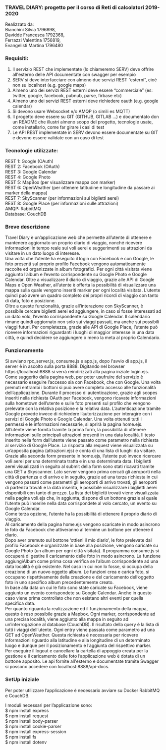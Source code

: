 ### TRAVEL DIARY: progetto per il corso di Reti di calcolatori 2019-2020

Realizzato da:  
Bianchini Silvia 1796898,  
Davidde Francesca 1792368,  
Ferrazzi Valentina 1756819,  
Evangelisti Martina 1796480  

### Requisiti:
1. Il servizio REST che implementate (lo chiameremo SERV) deve offrire all'esterno delle API documentate con swagger per esempio
2. SERV si deve interfacciare con almeno due servizi REST “esterni”, cioè non su localhost (e.g. google maps)
3. Almeno uno dei servizi REST esterni deve essere “commerciale” (es: twitter, google, facebook, pubnub, parse, firbase etc)
4. Almeno uno dei servizi REST esterni deve richiedere oauth (e.g. google calendar)
5. Si devono usare Websocket e/o AMQP (o simili es MQTT)
6. Il progetto deve essere su GIT (GITHUB, GITLAB ...) e documentato don un README che illustri almeno scopo del progetto, tecnologie usate, come installarlo, come far girare i casi di test
7. Le API REST implementate in SERV devono essere documentate su GIT e devono essere validate con un caso di test 

### Tecnologie utilizzate:
REST 1: Google (OAuth)  
REST 2: Facebook (OAuth)  
REST 3: Google Calendar  
REST 4: Google Photo  
REST 5: MapBox (per visualizzare mappa con marker)  
REST 6: OpenWeather (per ottenere latitudine e longitudine da passare ai marker della mappa)  
REST 7: SkyScanner (per informazioni sui biglietti aerei)  
REST 8: Google Place (per informazioni sulle attrazioni)  
AMQP: RabbitMQ   
Database: CouchDB  

### Breve descrizione
Travel Diary è un’applicazione web che permette all’utente di ottenere e mantenere aggiornato un proprio diario di viaggio, nonché ricevere informazioni in tempo reale sui voli aerei e suggerimenti su attrazioni da visitare in un dato luogo di interesse.  
Una volta che l’utente ha eseguito il login con Facebook e con Google, le foto presenti sul proprio profilo Facebook vengono automaticamente raccolte ed organizzate in album fotografici. Per ogni città visitata viene aggiunto l’album e l’evento corrispondente su Google Photo e Google Calendar. Oltre a visualizzare il diario di viaggio, grazie alle API di Google Maps e Open Weather, all’utente è offerta la possibilità di visualizzare una mappa sulla quale vengono inseriti marker per ogni località visitata. L’utente quindi può avere un quadro completo dei propri ricordi di viaggio con tanto di data, foto e posizione.  
Oltre a queste funzionalità, grazie all’interazione con SkyScanner, è possibile cercare biglietti aerei ed aggiungere, in caso si fosse interessati ad un dato volo, l’evento corrispondente su Google Calendar. Il calendario rimane quindi aggiornato non solo sui viaggi passati, ma anche sui possibili viaggi futuri. Per completezza, grazie alle API di Google Place, l’utente può ricevere informazioni riguardanti i luoghi di maggior interesse in una data città, e quindi decidere se aggiungere o meno la meta al proprio Calendario.   

### Funzionamento 
Si avviano rpc_server.js, consume.js e app.js, dopo l'avvio di app.js, il server è in ascolto sulla porta 8888. Digitando nel browser https://localhost:8888 si verrà reindirizzati alla pagina inziale login.ejs. Come suggerito dalla pagina web, per poter usufruire del servizio è necessario eseguire l’accesso sia con Facebook, che con Google. Una volta premuti entrambi i bottoni si può avere completo accesso alle funzionalità dell’applicazione. Durante il processo di autenticazione, grazie agli scopes inseriti nella richiesta OAuth per Facebook, vengono ricavate informazioni sulla hometown dell’utente e sulle foto presenti sul profilo che vengono prelevate con la relativa posizione e la relativa data. L’autenticazione tramite Google prevede invece di richiedere l’autorizzazione per interagire con i servizi di Google Photo e Google Calendar. Una volta ottenuti tutti i permessi e le informazioni necessarie, si aprirà la pagina home.ejs. All’utente viene fornita tramite la prima form, la possibilità di ottenere informazioni sulle principali attrazioni presenti in una data località. Il testo inserito nella form dall’utente viene passato come parametro nella richiesta al servizio di Google Place. La risposta alla request viene visualizzata su un’apposita pagina (attrazioni.ejs) e conta di una lista di luoghi da visitare.  Grazie alla seconda form presente in home.ejs, l’utente può invece ricercare voli aerei per una determinata tratta e in una determinata data. I biglietti aerei visualizzati in seguito al submit della form sono stati ricavati tramite una GET a Skyscanner. Lato server vengono prima cercati gli aeroporti nella città di partenza e di arrivo e in seguito, grazie ad una terza richiesta in cui vengono passati come parametri gli aeroporti di arrivo trovati, gli aeroporti di partenza trovati e la data inserita, è possibile visualizzare i biglietti aerei disponibili con tanto di prezzo. La lista dei biglietti trovati viene visualizzata nella pagina voli.ejs che, in aggiunta, dispone di un bottone grazie al quale l’utente può inserire nella data corrispondete al volo cercato, un evento su Google Calendar.   
Come terza opzione, l’utente ha la possibilità di ottenere il proprio diario di viaggio.  
Al caricamento della pagina home.ejs vengono scaricate in modo asincrono le foto da Facebook che attiveranno al termine un bottone per ottenere il diario.  
Dopo aver premuto sul bottone ‘ottieni il mio diario’, le foto prelevate dal profilo Facebook e organizzate in base alla posizione, vengono caricate su Google Photo (un album per ogni città visitata).  Il programma consume.js si occuperà di gestire il caricamento delle foto in modo asincrono. La funzione aggiungiAlbum come prima cosa verifica se l’album corrispondente ad una data località è già esistente.  Nel caso in cui non lo fosse, si occupa della creazione di un nuovo oggetto album. Le funzioni crea e carica foto, si occupano rispettivamente della creazione e del caricamento dell’oggetto foto in uno specifico album precedentemente creato.   
In base alla data un cui le foto sono state caricate su Facebook, viene aggiunto un evento corrispondete su Google Calendar. Anche in questo caso viene prima controllato che non esistano altri eventi per quella specifica data.   
Per quanto riguarda la realizzazione ed il funzionamento della mappa, questo è reso possibile grazie a Mapbox. Ogni marker, corrispondente ad una precisa località, viene aggiunto alla mappa in seguito ad un’interrogazione al database (CouchDB). Il risultato della query è la lista di tutti i viaggi dell’utente. Ogni entry viene passata come parametro ad una GET ad OpenWeather. Questa richiesta è necessaria per ricevere informazioni riguardo alla latitudine e alla longitudine di un determinato luogo e dunque per il posizionamento e l’aggiunta del rispettivo marker.   
Per eseguire il logout e cancellare la cartella di appoggio creata per la gestione e il caricamento delle foto l’applicazione web è dotata di un bottone apposito. 
Le api fornite all'esterno e documentate tramite Swagger si possono accedere con localhost:8888/api-docs.  


### SetUp iniziale
Per poter utilizzare l’applicazione è necessario avviare su Docker RabbitMQ e CouchDB.  
   
I moduli necessari per l’applicazione sono:   
$ npm install express  
$ npm install request  
$ npm install body-parser  
$ npm install cookie-parser  
$ npm install express-session  
$ npm install fs  
$ npm install dotenv  

